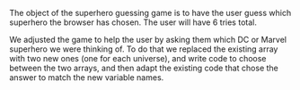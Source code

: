 The object of the superhero guessing game is to have the user guess which superhero the browser
has chosen.  The user will have 6 tries total.

We adjusted the game to help the user by asking them which DC or Marvel superhero we were thinking of. To do that we replaced the existing array with two new ones (one for each universe), and write code to choose between the two arrays, and then adapt the existing code that chose the answer to match the new variable names.
